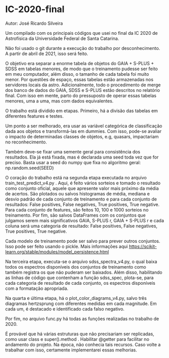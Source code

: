 # IC-2020-final

Autor: José Ricardo Silveira

Um compilado com os principais códigos que usei no final da IC 2020 de Astrofísica da Universidade Federal de Santa Catarina.

Não foi usado o git durante a execução do trabalho por desconhecimento. A partir de abril de 2021, isso será feito.

O objetivo era separar a enorme tabela de objetos do GAIA + S-PLUS + SDSS em tabelas menores, de modo que o treinamento pudesse ser feito em meu computador, além disso, 
o tamanho de cada tabela foi muito menor. Por questões de espaço, essas tabelas estão armazenadas nos servidores locais da astro. Adicionalmente, todo o procedimento de 
merge dos banco de dados do GAIA, SDSS e S-PLUS estão descritos no relatório final. Com isso em mente, parto do pressuposto de operar essas tabelas menores, uma a uma, mas
com dados equivalentes.

O trabalho está dividido em etapas. Primeiro, há a divisão das tabelas em diferentes features e testes.
  
  Um ponto a ser melhorado, era usar as variável categórica de classificação dada aos objetos
  e transformá-las em dummies. Com isso, pode-se avaliar o impacto de determinadas classes de objetos, e.g, quasars, impactariam no reconhecimento.
  
  Também deve-se fixar uma semente geral para consistência dos resultados. Ela já está fixada, mas é declarada uma seed toda vez que for preciso. Basta usar a seed do
  numpy que fixa no algoritmo geral: np.random.seed(SEED)

O coração do trabalho está na segunda etapa executada no arquivo train_test_predict_v4.py . Aqui, é feito vários sorteios e tomado o resultado como conjunto oficial,
aquele que apresente valor mais próximo da média de acertos. São plotados ou salvos histogramas de média, mediana e desvio padrão de cada conjunto de treinamento e para cada conjunto de resultados: False positives, False negatives, True positives, True negative. Para cada conjunto de features, são feitos 10, 100 e 1000 sorteios no treinamento. Por fim, são salvos DataFrames com os conjuntos que julgamos serem mais significativos GAIA, S-PLUS r, GAIA + S-PLUS r e cada coluna será uma categoria de resultado: False positives, False negatives, True positives, True negative.
  
  Cada modelo de treinamento pode ser salvo para prever outros conjuntos. Isso pode ser feito usando o pickle. Mais informações aqui https://scikit-learn.org/stable/modules/model_persistence.html
  
Na terceira etapa, executa-se o arquivo sdss_spectra_v4.py, o qual baixa todos os espectros disponíveis dos conjuntos de treinamento como também registra os que não puderam ser baixados. Além disso, habilitando as linhas de código que contenham a função sdss_spec, plota-se, para cada categoria de resultado de cada conjunto, os espectros disponíveis com a formatação apropriada.

Na quarta e última etapa, há o plot_color_diagrams_v4.py, salvo três diagramas hertzsprung com diferentes medidas em cada magnitude. Em cada um, é destacado e identificado cada falso negativo.

Por fim, no arquivo func.py há todas as funções realizadas no trabalho de 2020.

  É provável que há várias estruturas que não precisariam ser replicadas, como usar class e super().method . Habilitar @getter para facilitar no andamento do projeto.
  Na época, não conhecia tais recursos. Caso volte a trabalhar com isso, certamente implementarei essas melhorias.
